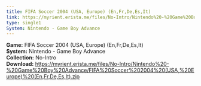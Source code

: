 ```yaml
---
title: FIFA Soccer 2004 (USA, Europe) (En,Fr,De,Es,It)
link: https://myrient.erista.me/files/No-Intro/Nintendo%20-%20Game%20Boy%20Advance/FIFA%20Soccer%202004%20(USA,%20Europe)%20(En,Fr,De,Es,It).zip
type: single1
System: Nintendo - Game Boy Advance
---
```

<b>Game:</b> FIFA Soccer 2004 (USA, Europe) (En,Fr,De,Es,It)<br>
<b>System:</b> Nintendo - Game Boy Advance<br>
<b>Collection:</b> No-Intro<br>
<b>Download:</b> https://myrient.erista.me/files/No-Intro/Nintendo%20-%20Game%20Boy%20Advance/FIFA%20Soccer%202004%20(USA,%20Europe)%20(En,Fr,De,Es,It).zip